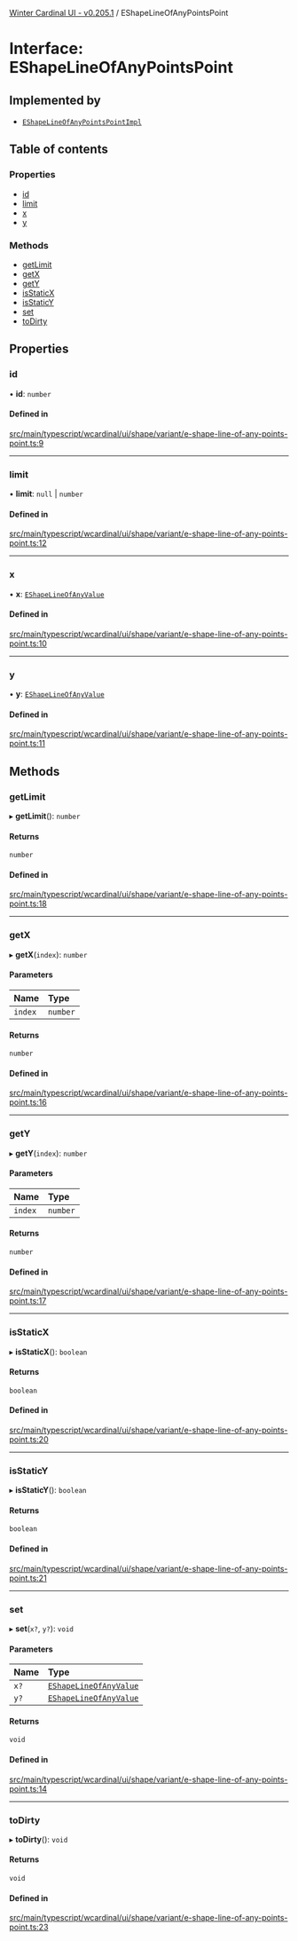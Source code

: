[Winter Cardinal UI - v0.205.1](../index.md) / EShapeLineOfAnyPointsPoint

# Interface: EShapeLineOfAnyPointsPoint

## Implemented by

- [`EShapeLineOfAnyPointsPointImpl`](../classes/EShapeLineOfAnyPointsPointImpl.md)

## Table of contents

### Properties

- [id](EShapeLineOfAnyPointsPoint.md#id)
- [limit](EShapeLineOfAnyPointsPoint.md#limit)
- [x](EShapeLineOfAnyPointsPoint.md#x)
- [y](EShapeLineOfAnyPointsPoint.md#y)

### Methods

- [getLimit](EShapeLineOfAnyPointsPoint.md#getlimit)
- [getX](EShapeLineOfAnyPointsPoint.md#getx)
- [getY](EShapeLineOfAnyPointsPoint.md#gety)
- [isStaticX](EShapeLineOfAnyPointsPoint.md#isstaticx)
- [isStaticY](EShapeLineOfAnyPointsPoint.md#isstaticy)
- [set](EShapeLineOfAnyPointsPoint.md#set)
- [toDirty](EShapeLineOfAnyPointsPoint.md#todirty)

## Properties

### id

• **id**: `number`

#### Defined in

[src/main/typescript/wcardinal/ui/shape/variant/e-shape-line-of-any-points-point.ts:9](https://github.com/winter-cardinal/winter-cardinal-ui/blob/v0.205.1/src/main/typescript/wcardinal/ui/shape/variant/e-shape-line-of-any-points-point.ts#L9)

___

### limit

• **limit**: ``null`` \| `number`

#### Defined in

[src/main/typescript/wcardinal/ui/shape/variant/e-shape-line-of-any-points-point.ts:12](https://github.com/winter-cardinal/winter-cardinal-ui/blob/v0.205.1/src/main/typescript/wcardinal/ui/shape/variant/e-shape-line-of-any-points-point.ts#L12)

___

### x

• **x**: [`EShapeLineOfAnyValue`](../index.md#eshapelineofanyvalue)

#### Defined in

[src/main/typescript/wcardinal/ui/shape/variant/e-shape-line-of-any-points-point.ts:10](https://github.com/winter-cardinal/winter-cardinal-ui/blob/v0.205.1/src/main/typescript/wcardinal/ui/shape/variant/e-shape-line-of-any-points-point.ts#L10)

___

### y

• **y**: [`EShapeLineOfAnyValue`](../index.md#eshapelineofanyvalue)

#### Defined in

[src/main/typescript/wcardinal/ui/shape/variant/e-shape-line-of-any-points-point.ts:11](https://github.com/winter-cardinal/winter-cardinal-ui/blob/v0.205.1/src/main/typescript/wcardinal/ui/shape/variant/e-shape-line-of-any-points-point.ts#L11)

## Methods

### getLimit

▸ **getLimit**(): `number`

#### Returns

`number`

#### Defined in

[src/main/typescript/wcardinal/ui/shape/variant/e-shape-line-of-any-points-point.ts:18](https://github.com/winter-cardinal/winter-cardinal-ui/blob/v0.205.1/src/main/typescript/wcardinal/ui/shape/variant/e-shape-line-of-any-points-point.ts#L18)

___

### getX

▸ **getX**(`index`): `number`

#### Parameters

| Name | Type |
| :------ | :------ |
| `index` | `number` |

#### Returns

`number`

#### Defined in

[src/main/typescript/wcardinal/ui/shape/variant/e-shape-line-of-any-points-point.ts:16](https://github.com/winter-cardinal/winter-cardinal-ui/blob/v0.205.1/src/main/typescript/wcardinal/ui/shape/variant/e-shape-line-of-any-points-point.ts#L16)

___

### getY

▸ **getY**(`index`): `number`

#### Parameters

| Name | Type |
| :------ | :------ |
| `index` | `number` |

#### Returns

`number`

#### Defined in

[src/main/typescript/wcardinal/ui/shape/variant/e-shape-line-of-any-points-point.ts:17](https://github.com/winter-cardinal/winter-cardinal-ui/blob/v0.205.1/src/main/typescript/wcardinal/ui/shape/variant/e-shape-line-of-any-points-point.ts#L17)

___

### isStaticX

▸ **isStaticX**(): `boolean`

#### Returns

`boolean`

#### Defined in

[src/main/typescript/wcardinal/ui/shape/variant/e-shape-line-of-any-points-point.ts:20](https://github.com/winter-cardinal/winter-cardinal-ui/blob/v0.205.1/src/main/typescript/wcardinal/ui/shape/variant/e-shape-line-of-any-points-point.ts#L20)

___

### isStaticY

▸ **isStaticY**(): `boolean`

#### Returns

`boolean`

#### Defined in

[src/main/typescript/wcardinal/ui/shape/variant/e-shape-line-of-any-points-point.ts:21](https://github.com/winter-cardinal/winter-cardinal-ui/blob/v0.205.1/src/main/typescript/wcardinal/ui/shape/variant/e-shape-line-of-any-points-point.ts#L21)

___

### set

▸ **set**(`x?`, `y?`): `void`

#### Parameters

| Name | Type |
| :------ | :------ |
| `x?` | [`EShapeLineOfAnyValue`](../index.md#eshapelineofanyvalue) |
| `y?` | [`EShapeLineOfAnyValue`](../index.md#eshapelineofanyvalue) |

#### Returns

`void`

#### Defined in

[src/main/typescript/wcardinal/ui/shape/variant/e-shape-line-of-any-points-point.ts:14](https://github.com/winter-cardinal/winter-cardinal-ui/blob/v0.205.1/src/main/typescript/wcardinal/ui/shape/variant/e-shape-line-of-any-points-point.ts#L14)

___

### toDirty

▸ **toDirty**(): `void`

#### Returns

`void`

#### Defined in

[src/main/typescript/wcardinal/ui/shape/variant/e-shape-line-of-any-points-point.ts:23](https://github.com/winter-cardinal/winter-cardinal-ui/blob/v0.205.1/src/main/typescript/wcardinal/ui/shape/variant/e-shape-line-of-any-points-point.ts#L23)
